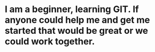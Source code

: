 # I am a beginner, learning GIT. If anyone could help me and get me started that would be great or we could work together.
